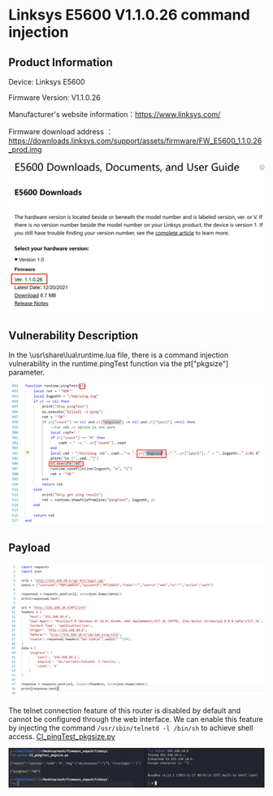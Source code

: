 # Linksys E5600 V1.1.0.26 command injection
## Product Information
Device: Linksys E5600

Firmware Version: V1.1.0.26

Manufacturer's website information：https://www.linksys.com/

Firmware download address ：https://downloads.linksys.com/support/assets/firmware/FW_E5600_1.1.0.26_prod.img

![image](https://github.com/JZP018/Vuln/blob/main/linsys/E5600/CI_pingTest_count/image-20250224230227518.png)
## Vulnerability Description

In the \usr\share\lua\runtime.lua file, there is a command injection vulnerability in the runtime.pingTest function via the pt["pkgsize"] parameter.

![image](https://github.com/JZP018/Vuln/blob/main/linsys/E5600/CI_pingTest_pkgsize/image-20250224231450455.png)

## Payload
![image](https://github.com/JZP018/Vuln/blob/main/linsys/E5600/CI_pingTest_pkgsize/image-20250224231510273.png)

The telnet connection feature of this router is disabled by default and cannot be configured through the web interface. We can enable this feature by injecting the command `/usr/sbin/telnetd -l /bin/sh` to achieve shell access. [CI_pingTest_pkgsize.py](https://github.com/JZP018/Vuln/blob/main/linsys/E5600/CI_pingTest_pkgsize/CI_pingTest_pkgsize.py)


![image](https://github.com/JZP018/Vuln/blob/main/linsys/E5600/CI_pingTest_pkgsize/image-20250224231527299.png)


